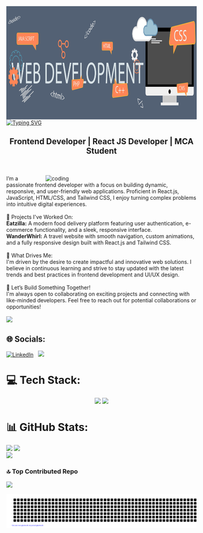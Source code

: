 <!---![MasterHead](https://camo.githubusercontent.com/8975dd49a0172ee81280dfa659a7572f2bf2d9fd008eb29c067825b3aa6a8e40/68747470733a2f2f63686b736b696c6c732e636f6d2f77702d636f6e74656e742f75706c6f6164732f323032302f30342f504e432d416e696d617465642d42616e6e6572732e676966)--->
<img align="center" alt="" src="banner.gif"  width="100%" height="300"  />
<br>
<a href="https://git.io/typing-svg"><img src="https://readme-typing-svg.herokuapp.com?font=Chiller&weight=500&size=40&duration=3000&pause=500&color=2ED40A&background=000000&center=true&vCenter=true&width=1010&height=60&lines=Hi+There!%F0%9F%91%8B;I'm+Nandita+Dutta!" alt="Typing SVG" /></a>

<h2 align="middle">Frontend Developer | React JS Developer | MCA Student</h2><br><br>
  <img align="right" alt="coding" width="400" src="https://media.tenor.com/QVC1Nmb9TwUAAAAi/coding.gif" >
  <div>I’m a passionate frontend developer with a focus on building dynamic, responsive, and user-friendly web applications. Proficient in React.js, JavaScript, HTML/CSS, and Tailwind CSS, I enjoy turning complex problems into intuitive digital experiences.<br><br>🔧 Projects I've Worked On:<br><b>Eatzilla:</b> A modern food delivery platform featuring user authentication, e-commerce functionality, and a sleek, responsive interface.<br><b>WanderWhirl:</b> A travel website with smooth navigation, custom animations, and a fully responsive design built with React.js and Tailwind CSS.<br><br>🎯 What Drives Me:<br>I'm driven by the desire to create impactful and innovative web solutions. I believe in continuous learning and strive to stay updated with the latest trends and best practices in frontend development and UI/UX design.<br><br>🌱 Let’s Build Something Together!<br>I'm always open to collaborating on exciting projects and connecting with like-minded developers. Feel free to reach out for potential collaborations or opportunities!</div>
  <br>
<a href="https://visitcount.itsvg.in">
  <img src="https://visitcount.itsvg.in/api?id=nandita994&label=Profile%20Views&color=8&icon=5&pretty=true" />
</a>

## 🌐 Socials:
[![LinkedIn](https://img.shields.io/badge/LinkedIn-%230077B5.svg?logo=linkedin&logoColor=white)](https://linkedin.com/in/https://www.linkedin.com/in/nandita-dutta-662210231) 
&nbsp;
<a href="mailto:nanditadutta994@gmail.com"><img src="https://img.shields.io/badge/-nanditadutta994@gmail.com-D14836?style=flat&logo=Gmail&logoColor=white"/></a>
&nbsp;

# 💻 Tech Stack:
<div align="center">
    <img src="https://skillicons.dev/icons?i=react,vite,bootstrap,html,css,vscode,github,tailwind,git" />
    <img src="https://skillicons.dev/icons?i=javascript,c,java,mysql" /><br>
</div>





# 📊 GitHub Stats:
![](https://github-readme-stats.vercel.app/api?username=nandita994&theme=dark&hide_border=false&include_all_commits=true&count_private=true)
![](https://github-readme-streak-stats.herokuapp.com/?user=nandita994&theme=dark&hide_border=false)<br/>
![](https://github-readme-stats.vercel.app/api/top-langs/?username=nandita994&theme=dark&hide_border=false&include_all_commits=true&count_private=true&layout=compact)



<!---### ✍️ Random Dev Quote
![](https://quotes-github-readme.vercel.app/api?type=horizontal&theme=tokyonight)--->

### 🔝 Top Contributed Repo
![](https://github-contributor-stats.vercel.app/api?username=nandita994&limit=5&theme=dark&combine_all_yearly_contributions=true)

![gitartwork](gitartwork.svg)

<br><br>

<!---
- 👋 Hi, I’m Nandita
- 👀 I’m interested in ...
- 🌱 I’m currently learning ...
- 💞️ I’m looking to collaborate on ...
- 📫 How to reach me ...
--->
<!---
nandita994/nandita994 is a ✨ special ✨ repository because its `README.md` (this file) appears on your GitHub profile.
You can click the Preview link to take a look at your changes.
--->

